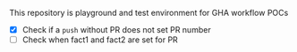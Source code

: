 This repository is playground and test environment for GHA workflow POCs

- [x] Check if a `push` without PR does not set PR number
- [ ] Check when fact1 and fact2 are set for PR